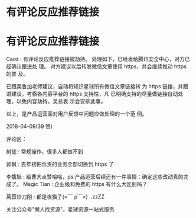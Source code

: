 # 有评论反应推荐链接

# 有评论反应推荐链接

Caoz : 有评论反应推荐链接被劫持。 处理如下，已经发给腾讯安全中心，对方已经确认跟进处 理。 对方建议以后转发微信文章使用 https，并会继续推动 https 的普 及。

已跟吴鲁加老师建议，自动将知识星球所有微信文章链接转 为 https 链接，并跟进建议，考察各内容平台的 https 支持性，凡 已明确支持的尽量做链接自动处理，以免内容劫持。吴总表 示会安排此事。

以上，是产品运营面对用户反馈中问题应做处理的一个范 例。

2018-04-09(39 赞)

评论区：

树徒 : 常规操作，很多人都做不到

郭枫 : 去年初把负责的业务全部切换到 https 了

李馥旭 : 给曹大点赞哈哈，ps.产品运营后续还有一件事情：确定这些改动真的完成了。 Magic Tian : 企业级和免费的 https 有什么大区别吗？

莴苣炒刀削 : 都是夜猫子(=￣ ρ￣=) ..zzZZ

关注公众号"懒人找资源"，星球资源一站式服务